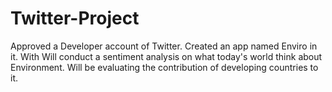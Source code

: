 # Twitter-Project
Approved a Developer account of Twitter. Created an app named Enviro in it. 
With 
Will conduct a sentiment analysis on what today's world think about Environment.
Will be evaluating the contribution of developing countries to it. 

